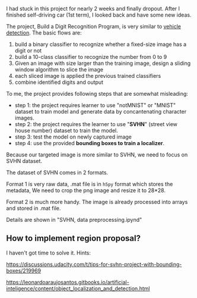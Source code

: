 I had stuck in this project for nearly 2 weeks and finally dropout. After I finished self-driving car (1st term), I looked back and have some new ideas. 

The project, Build a Digit Recognition Program, is very similar to [vehicle detection](http://www.yuchao.us/2017/04/self-driving-car-nd-a5-vehicle-detection.html). The basic flows are:

1. build a binary classifier to recognize whether a fixed-size image has a digit or not
2. build a 10-class classifier to recognize the number from 0 to 9
3. Given an image with size larger than the training image, design a sliding window algorithm to slice the image
4. each sliced image is applied the previous trained classifiers
5. combine identified digits and output

To me, the project provides following steps that are somewhat misleading:

- step 1: the project requires learner to use "notMNIST" or "MNIST" dataset to train model and generate data by concantenating character images.
- step 2: the project requires the learner to use "**SVHN**" (street view house number) dataset to train the model. 
- step 3: test the model on newly captured image 
- step 4: use the provided **bounding boxes to train a localizer**.

Because our targeted image is more similar to SVHN, we need to focus on SVHN dataset. 

The dataset of SVHN comes in 2 formats. 

Format 1 is very raw data, .mat file is in `h5py` format which stores the metadata, We need to crop the png image and resize it to 28\*28.

Format 2 is much more handy. The image is already processed into arrays and stored in .mat file.

Details are shown in "SVHN, data preprocessing.ipynd"

## How to implement region proposal?

I haven't got time to solve it.  Hints:

https://discussions.udacity.com/t/tips-for-svhn-project-with-bounding-boxes/219969

https://leonardoaraujosantos.gitbooks.io/artificial-inteligence/content/object_localization_and_detection.html

